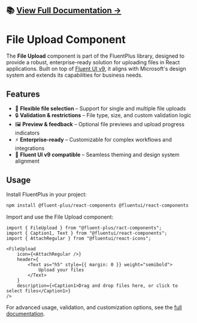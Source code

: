 ## 📚 [**View Full Documentation →**](https://mathis-m.github.io/fluent-plus/)

# File Upload Component

The **File Upload** component is part of the FluentPlus library, designed to provide a robust, enterprise-ready solution for uploading files in React applications. Built on top of [Fluent UI v9](https://react.fluentui.dev), it aligns with Microsoft's design system and extends its capabilities for business needs.

## Features

- 📁 **Flexible file selection** – Support for single and multiple file uploads
- 🔒 **Validation & restrictions** – File type, size, and custom validation logic
- 🖼️ **Preview & feedback** – Optional file previews and upload progress indicators
- ⚡ **Enterprise-ready** – Customizable for complex workflows and integrations
- 🎨 **Fluent UI v9 compatible** – Seamless theming and design system alignment

## Usage

Install FluentPlus in your project:

```bash
npm install @fluent-plus/react-components @fluentui/react-components
```

Import and use the File Upload component:

```tsx
import { FileUpload } from "@fluent-plus/ract-components";
import { Caption1, Text } from "@fluentui/react-components";
import { AttachRegular } from "@fluentui/react-icons";

<FileUpload
	icon={<AttachRegular />}
	header={
		<Text as="h5" style={{ margin: 0 }} weight="semibold">
			Upload your files
		</Text>
	}
	description={<Caption1>Drag and drop files here, or click to select files</Caption1>}
/>
```

For advanced usage, validation, and customization options, see the [full documentation](https://mathis-m.github.io/fluent-plus/).
